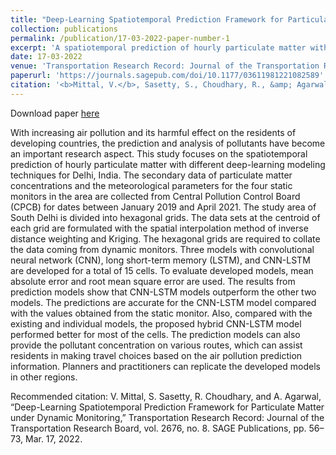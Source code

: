 ```yaml
---
title: "Deep-Learning Spatiotemporal Prediction Framework for Particulate Matter under Dynamic Monitoring"
collection: publications
permalink: /publication/17-03-2022-paper-number-1
excerpt: 'A spatiotemporal prediction of hourly particulate matter with different deep-learning modeling techniques for Delhi, India was performed. The secondary data of particulate matter concentrations and the meteorological parameters for the four static monitors in the area are collected from Central Pollution Control Board (CPCB) for dates between January 2019 and April 2021. Three models with convolutional neural network (CNN), long short-term memory (LSTM), and CNN-LSTM are developed for a total of 15 hexagonal cells.  The predictions are accurate for the CNN-LSTM model compared with the values obtained from the static monitor. Also, compared with the existing and individual models, the proposed hybrid CNN-LSTM model performed better for most of the cells.'
date: 17-03-2022
venue: 'Transportation Research Record: Journal of the Transportation Research Board'
paperurl: 'https://journals.sagepub.com/doi/10.1177/03611981221082589'
citation: '<b>Mittal, V.</b>, Sasetty, S., Choudhary, R., &amp; Agarwal, A. (2022). Deep-Learning Spatiotemporal Prediction Framework for Particulate Matter under Dynamic Monitoring. Transportation Research Record, 2676(8), 56-73.'
---
```


Download paper <a href='https://journals.sagepub.com/doi/10.1177/03611981221082589'>here</a>

With increasing air pollution and its harmful effect on the residents of developing countries, the prediction and analysis of pollutants have become an important research aspect. This study focuses on the spatiotemporal prediction of hourly particulate matter with different deep-learning modeling techniques for Delhi, India. The secondary data of particulate matter concentrations and the meteorological parameters for the four static monitors in the area are collected from Central Pollution Control Board (CPCB) for dates between January 2019 and April 2021. The study area of South Delhi is divided into hexagonal grids. The data sets at the centroid of each grid are formulated with the spatial interpolation method of inverse distance weighting and Kriging. The hexagonal grids are required to collate the data coming from dynamic monitors. Three models with convolutional neural network (CNN), long short-term memory (LSTM), and CNN-LSTM are developed for a total of 15 cells. To evaluate developed models, mean absolute error and root mean square error are used. The results from prediction models show that CNN-LSTM models outperform the other two models. The predictions are accurate for the CNN-LSTM model compared with the values obtained from the static monitor. Also, compared with the existing and individual models, the proposed hybrid CNN-LSTM model performed better for most of the cells. The prediction models can also provide the pollutant concentration on various routes, which can assist residents in making travel choices based on the air pollution prediction information. Planners and practitioners can replicate the developed models in other regions.

Recommended citation: V. Mittal, S. Sasetty, R. Choudhary, and A. Agarwal, “Deep-Learning Spatiotemporal Prediction Framework for
Particulate Matter under Dynamic Monitoring,” Transportation Research Record: Journal of the Transportation
Research Board, vol. 2676, no. 8. SAGE Publications, pp. 56–73, Mar. 17, 2022.